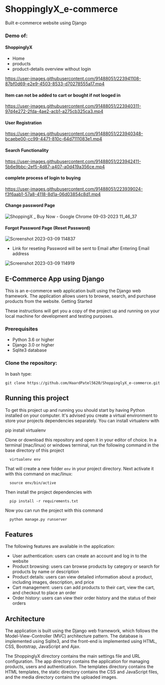 # ShoppinglyX_e-commerce
Built e-commerce website using Django

### Demo of:

#### ShoppinglyX  
- Home
- products
- product-details overview without login 

https://user-images.githubusercontent.com/91488051/223941108-87bf0d69-e2e9-4503-8533-d70278555a17.mp4



#### Item can not be added to cart or bought if not looged in 

https://user-images.githubusercontent.com/91488051/223940311-97d4e272-2fda-4ae2-acb1-a275cb325ca3.mp4



#### User Registration

https://user-images.githubusercontent.com/91488051/223940348-bcaebe00-cc99-4471-810c-64d7111083e1.mp4



#### Search Functionality

https://user-images.githubusercontent.com/91488051/223942411-5b6e9bbc-2ef5-4d87-a407-a0d419a356ce.mp4



#### complete process of login to buying 

https://user-images.githubusercontent.com/91488051/223939024-f3f6aab1-57a8-4118-8d1a-06d03854c8d1.mp4



#### Change password Page

![ShoppingX _ Buy Now - Google Chrome 09-03-2023 11_46_37](https://user-images.githubusercontent.com/91488051/223940934-01f983fb-01b4-425e-b17a-768f1b6817ae.png)



#### Forgot Password Page (Reset Password)

![Screenshot 2023-03-09 114837](https://user-images.githubusercontent.com/91488051/223941285-c58adb84-697e-45e6-9878-f4b1bca79003.jpg)


- Link for reseting Password will be sent to Email after Entering Email address

![Screenshot 2023-03-09 114919](https://user-images.githubusercontent.com/91488051/223941325-fd144732-5189-48b3-b850-481bae868d20.jpg)



## E-Commerce App using Django

This is an e-commerce web application built using the Django web framework. The application allows users to browse, search, and purchase products from the website.
Getting Started

These instructions will get you a copy of the project up and running on your local machine for development and testing purposes.

### Prerequisites

   - Python 3.6 or higher
   - Django 3.0 or higher
   - Sqlite3 database

### Clone the repository:

   In bash type:

    git clone https://github.com/HaardPatel5620/ShoppinglyX_e-commerce.git


## Running this project

To get this project up and running you should start by having Python installed on your computer. It's advised you create a virtual environment to store your projects dependencies separately. You can install virtualenv with


   pip install virtualenv


Clone or download this repository and open it in your editor of choice. In a terminal (mac/linux) or windows terminal, run the following command in the base directory of this project


      virtualenv env


That will create a new folder `env` in your project directory. Next activate it with this command on mac/linux:


      source env/bin/active


Then install the project dependencies with


      pip install -r requirements.txt


Now you can run the project with this command


      python manage.py runserver


## Features

The following features are available in the application:

 - User authentication: users can create an account and log in to the website
 - Product browsing: users can browse products by category or search for products by name or description
 - Product details: users can view detailed information about a product, including images, description, and price
 - Cart management: users can add products to their cart, view the cart, and checkout to place an order
 - Order history: users can view their order history and the status of their orders

## Architecture

The application is built using the Django web framework, which follows the Model-View-Controller (MVC) architecture pattern. The database is implemented using Sqlite3, and the front-end is implemented using HTML, CSS, Bootstrap, JavaScript and Ajax.

The ShoppinglyX directory contains the main settings file and URL configuration. The app directory contains the application for managing products, users and authentication. The templates directory contains the HTML templates, the static directory contains the CSS and JavaScript files, and the media directory contains the uploaded images.

